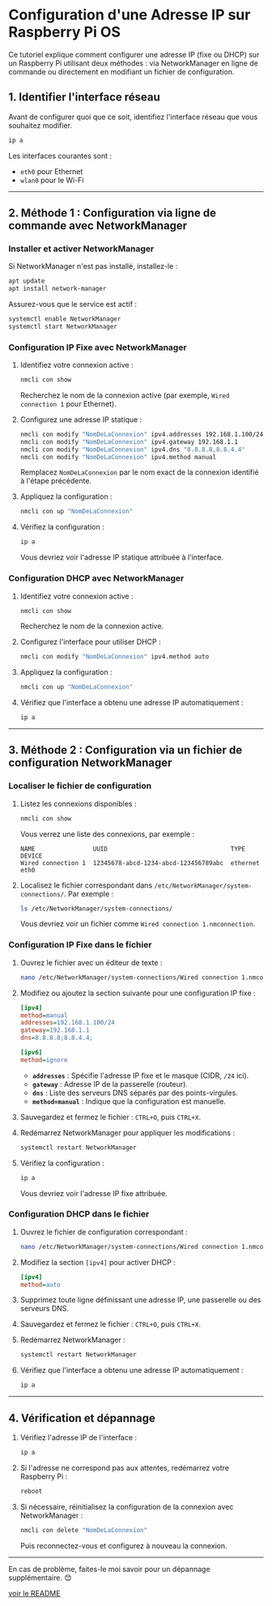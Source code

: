# Configuration d'une Adresse IP sur Raspberry Pi OS

Ce tutoriel explique comment configurer une adresse IP (fixe ou DHCP) sur un Raspberry Pi utilisant deux méthodes : via NetworkManager en ligne de commande ou directement en modifiant un fichier de configuration.

## 1. Identifier l'interface réseau

Avant de configurer quoi que ce soit, identifiez l'interface réseau que vous souhaitez modifier.

```bash
ip a
```

Les interfaces courantes sont :

- `eth0` pour Ethernet
- `wlan0` pour le Wi-Fi

---

## 2. Méthode 1 : Configuration via ligne de commande avec NetworkManager

### Installer et activer NetworkManager

Si NetworkManager n'est pas installé, installez-le :

```bash
apt update
apt install network-manager
```

Assurez-vous que le service est actif :

```bash
systemctl enable NetworkManager
systemctl start NetworkManager
```

### Configuration IP Fixe avec NetworkManager

1. Identifiez votre connexion active :

   ```bash
   nmcli con show
   ```

   Recherchez le nom de la connexion active (par exemple, `Wired connection 1` pour Ethernet).

2. Configurez une adresse IP statique :

   ```bash
   nmcli con modify "NomDeLaConnexion" ipv4.addresses 192.168.1.100/24
   nmcli con modify "NomDeLaConnexion" ipv4.gateway 192.168.1.1
   nmcli con modify "NomDeLaConnexion" ipv4.dns "8.8.8.8,8.8.4.4"
   nmcli con modify "NomDeLaConnexion" ipv4.method manual
   ```

   Remplacez `NomDeLaConnexion` par le nom exact de la connexion identifié à l'étape précédente.

3. Appliquez la configuration :

   ```bash
   nmcli con up "NomDeLaConnexion"
   ```

4. Vérifiez la configuration :

   ```bash
   ip a
   ```

   Vous devriez voir l'adresse IP statique attribuée à l'interface.

### Configuration DHCP avec NetworkManager

1. Identifiez votre connexion active :

   ```bash
   nmcli con show
   ```

   Recherchez le nom de la connexion active.

2. Configurez l'interface pour utiliser DHCP :

   ```bash
   nmcli con modify "NomDeLaConnexion" ipv4.method auto
   ```

3. Appliquez la configuration :

   ```bash
   nmcli con up "NomDeLaConnexion"
   ```

4. Vérifiez que l'interface a obtenu une adresse IP automatiquement :

   ```bash
   ip a
   ```

---

## 3. Méthode 2 : Configuration via un fichier de configuration NetworkManager

### Localiser le fichier de configuration

1. Listez les connexions disponibles :

   ```bash
   nmcli con show
   ```

   Vous verrez une liste des connexions, par exemple :

   ```
   NAME                UUID                                  TYPE      DEVICE
   Wired connection 1  12345678-abcd-1234-abcd-123456789abc  ethernet  eth0
   ```

2. Localisez le fichier correspondant dans `/etc/NetworkManager/system-connections/`. Par exemple :

   ```bash
   ls /etc/NetworkManager/system-connections/
   ```

   Vous devriez voir un fichier comme `Wired connection 1.nmconnection`.

### Configuration IP Fixe dans le fichier

1. Ouvrez le fichier avec un éditeur de texte :

   ```bash
   nano /etc/NetworkManager/system-connections/Wired connection 1.nmconnection
   ```

2. Modifiez ou ajoutez la section suivante pour une configuration IP fixe :

   ```ini
   [ipv4]
   method=manual
   addresses=192.168.1.100/24
   gateway=192.168.1.1
   dns=8.8.8.8;8.8.4.4;

   [ipv6]
   method=ignore
   ```

   - **`addresses`** : Spécifie l'adresse IP fixe et le masque (CIDR, `/24` ici).
   - **`gateway`** : Adresse IP de la passerelle (routeur).
   - **`dns`** : Liste des serveurs DNS séparés par des points-virgules.
   - **`method=manual`** : Indique que la configuration est manuelle.

3. Sauvegardez et fermez le fichier : `CTRL+O`, puis `CTRL+X`.

4. Redémarrez NetworkManager pour appliquer les modifications :

   ```bash
   systemctl restart NetworkManager
   ```

5. Vérifiez la configuration :

   ```bash
   ip a
   ```

   Vous devriez voir l'adresse IP fixe attribuée.

### Configuration DHCP dans le fichier

1. Ouvrez le fichier de configuration correspondant :

   ```bash
   nano /etc/NetworkManager/system-connections/Wired connection 1.nmconnection
   ```

2. Modifiez la section `[ipv4]` pour activer DHCP :

   ```ini
   [ipv4]
   method=auto
   ```

3. Supprimez toute ligne définissant une adresse IP, une passerelle ou des serveurs DNS.

4. Sauvegardez et fermez le fichier : `CTRL+O`, puis `CTRL+X`.

5. Redémarrez NetworkManager :

   ```bash
   systemctl restart NetworkManager
   ```

6. Vérifiez que l'interface a obtenu une adresse IP automatiquement :

   ```bash
   ip a
   ```

---

## 4. Vérification et dépannage

1. Vérifiez l'adresse IP de l'interface :

   ```bash
   ip a
   ```

2. Si l'adresse ne correspond pas aux attentes, redémarrez votre Raspberry Pi :

   ```bash
   reboot
   ```

3. Si nécessaire, réinitialisez la configuration de la connexion avec NetworkManager :

   ```bash
   nmcli con delete "NomDeLaConnexion"
   ```

   Puis reconnectez-vous et configurez à nouveau la connexion.

---

En cas de problème, faites-le moi savoir pour un dépannage supplémentaire. 😊

[voir le README](README.md)
